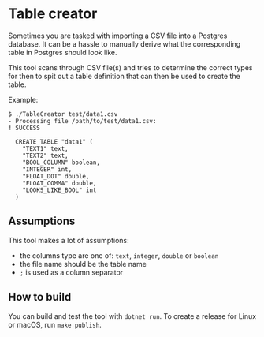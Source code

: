 # Table creator

Sometimes you are tasked with importing a CSV file into a Postgres database.
It can be a hassle to manually derive what the corresponding table in Postgres
should look like.

This tool scans through CSV file(s) and tries to determine the correct types
for then to spit out a table definition that can then be used to create the table.

Example:

```
$ ./TableCreator test/data1.csv
- Processing file /path/to/test/data1.csv: 
! SUCCESS

  CREATE TABLE "data1" (
    "TEXT1" text,
    "TEXT2" text,
    "BOOL_COLUMN" boolean,
    "INTEGER" int,
    "FLOAT_DOT" double,
    "FLOAT_COMMA" double,
    "LOOKS_LIKE_BOOL" int
  )
 ``` 

## Assumptions

This tool makes a lot of assumptions:
- the columns type are one of: `text`, `integer`, `double` or `boolean`
- the file name should be the table name
- `;` is used as a column separator

## How to build

You can build and test the tool with `dotnet run`.
To create a release for Linux or macOS, run `make publish`.